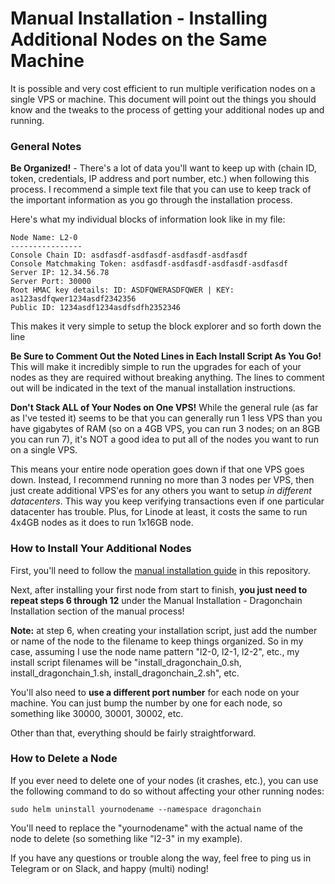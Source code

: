 # Manual Installation - Installing Additional Nodes on the Same Machine

It is possible and very cost efficient to run multiple verification nodes on a single VPS or machine. This document will point out the things you should know and the tweaks to the process of getting your additional nodes up and running.

### General Notes

**Be Organized!** - There's a lot of data you'll want to keep up with (chain ID, token, credentials, IP address and port number, etc.) when following this process. I recommend a simple text file that you can use to keep track of the important information as you go through the installation process.

Here's what my individual blocks of information look like in my file:

```
Node Name: L2-0
----------------
Console Chain ID: asdfasdf-asdfasdf-asdfasdf-asdfasdf
Console Matchmaking Token: asdfasdf-asdfasdf-asdfasdf-asdfasdf
Server IP: 12.34.56.78
Server Port: 30000
Root HMAC key details: ID: ASDFQWERASDFQWER | KEY: as123asdfqwer1234asdf2342356
Public ID: 1234asdf1234asdfsdfh2352346
```

This makes it very simple to setup the block explorer and so forth down the line

**Be Sure to Comment Out the Noted Lines in Each Install Script As You Go!** This will make it incredibly simple to run the upgrades for each of your nodes as they are required without breaking anything. The lines to comment out will be indicated in the text of the manual installation instructions.

**Don't Stack ALL of Your Nodes on One VPS!** While the general rule (as far as I've tested it) seems to be that you can generally run 1 less VPS than you have gigabytes of RAM (so on a 4GB VPS, you can run 3 nodes; on an 8GB you can run 7), it's NOT a good idea to put all of the nodes you want to run on a single VPS.

This means your entire node operation goes down if that one VPS goes down. Instead, I recommend running no more than 3 nodes per VPS, then just create additional VPS'es for any others you want to setup *in different datacenters*. This way you keep verifying transactions even if one particular datacenter has trouble. Plus, for Linode at least, it costs the same to run 4x4GB nodes as it does to run 1x16GB node.

### How to Install Your Additional Nodes

First, you'll need to follow the [manual installation guide](manual-install.md) in this repository.

Next, after installing your first node from start to finish, **you just need to repeat steps 6 through 12** under the Manual Installation - Dragonchain Installation section of the manual process!

**Note:** at step 6, when creating your installation script, just add the number or name of the node to the filename to keep things organized. So in my case, assuming I use the node name pattern "l2-0, l2-1, l2-2", etc., my install script filenames will be "install_dragonchain_0.sh, install_dragonchain_1.sh, install_dragonchain_2.sh", etc.

You'll also need to **use a different port number** for each node on your machine. You can just bump the number by one for each node, so something like 30000, 30001, 30002, etc.

Other than that, everything should be fairly straightforward.

### How to Delete a Node 

If you ever need to delete one of your nodes (it crashes, etc.), you can use the following command to do so without affecting your other running nodes:

`sudo helm uninstall yournodename --namespace dragonchain`

You'll need to replace the "yournodename" with the actual name of the node to delete (so something like "l2-3" in my example).

If you have any questions or trouble along the way, feel free to ping us in Telegram or on Slack, and happy (multi) noding!
